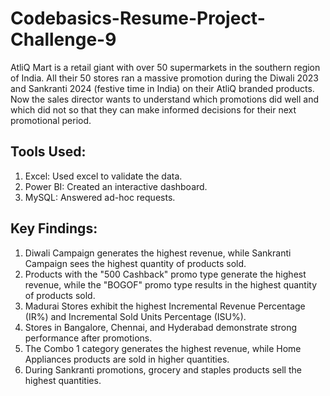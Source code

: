 # Codebasics-Resume-Project-Challenge-9
AtliQ Mart is a retail giant with over 50 supermarkets in the southern region of India. All their 50 stores ran a massive promotion during the Diwali 2023 and Sankranti 2024 (festive time in India) on their AtliQ branded products. Now the sales director wants to understand which promotions did well and which did not so that they can make informed decisions for their next promotional period.

## Tools Used:
1.	Excel: Used excel to validate the data.
2.	Power BI: Created an interactive dashboard.
3.	MySQL: Answered ad-hoc requests.

## Key Findings:
1. Diwali Campaign generates the highest revenue, while Sankranti Campaign sees the highest quantity of products sold.
2. Products with the "500 Cashback" promo type generate the highest revenue, while the "BOGOF" promo type results in the highest quantity of products sold.
3. Madurai Stores exhibit the highest Incremental Revenue Percentage (IR%) and Incremental Sold Units Percentage (ISU%).
4. Stores in Bangalore, Chennai, and Hyderabad demonstrate strong performance after promotions.
5. The Combo 1 category generates the highest revenue, while Home Appliances products are sold in higher quantities.
6. During Sankranti promotions, grocery and staples products sell the highest quantities.
